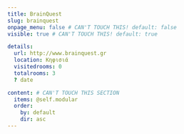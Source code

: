 ```yaml
---
title: BrainQuest
slug: brainquest
onpage_menu: false # CAN'T TOUCH THIS! default: false
visible: true # CAN'T TOUCH THIS! default: true

details:
  url: http://www.brainquest.gr
  location: Κηφισιά
  visitedrooms: 0
  totalrooms: 3
  ? date

content: # CAN'T TOUCH THIS SECTION
  items: @self.modular
  order:
    by: default
    dir: asc
---
```


<!-- SUMMARY ΕΔΩ -->
